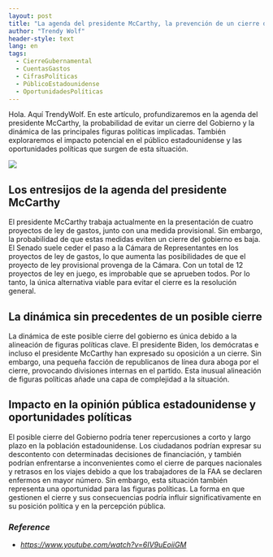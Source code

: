 ```yaml
---
layout: post
title: "La agenda del presidente McCarthy, la prevención de un cierre del Gobierno y el impacto en el público estadounidense."
author: "Trendy Wolf"
header-style: text
lang: en
tags:
  - CierreGubernamental
  - CuentasGastos
  - CifrasPolíticas
  - PúblicoEstadounidense
  - OportunidadesPolíticas
---
```


Hola. Aquí TrendyWolf. En este artículo, profundizaremos en la agenda del presidente McCarthy, la probabilidad de evitar un cierre del Gobierno y la dinámica de las principales figuras políticas implicadas. También exploraremos el impacto potencial en el público estadounidense y las oportunidades políticas que surgen de esta situación.

<img
    src="https://i.ytimg.com/vi/6IV9uEoiiGM/hqdefault.jpg"
/>


## Los entresijos de la agenda del presidente McCarthy
El presidente McCarthy trabaja actualmente en la presentación de cuatro proyectos de ley de gastos, junto con una medida provisional. Sin embargo, la probabilidad de que estas medidas eviten un cierre del gobierno es baja. El Senado suele ceder el paso a la Cámara de Representantes en los proyectos de ley de gastos, lo que aumenta las posibilidades de que el proyecto de ley provisional provenga de la Cámara. Con un total de 12 proyectos de ley en juego, es improbable que se aprueben todos. Por lo tanto, la única alternativa viable para evitar el cierre es la resolución general.

## La dinámica sin precedentes de un posible cierre
La dinámica de este posible cierre del gobierno es única debido a la alineación de figuras políticas clave. El presidente Biden, los demócratas e incluso el presidente McCarthy han expresado su oposición a un cierre. Sin embargo, una pequeña facción de republicanos de línea dura aboga por el cierre, provocando divisiones internas en el partido. Esta inusual alineación de figuras políticas añade una capa de complejidad a la situación.

## Impacto en la opinión pública estadounidense y oportunidades políticas
El posible cierre del Gobierno podría tener repercusiones a corto y largo plazo en la población estadounidense. Los ciudadanos podrían expresar su descontento con determinadas decisiones de financiación, y también podrían enfrentarse a inconvenientes como el cierre de parques nacionales y retrasos en los viajes debido a que los trabajadores de la FAA se declaren enfermos en mayor número. Sin embargo, esta situación también representa una oportunidad para las figuras políticas. La forma en que gestionen el cierre y sus consecuencias podría influir significativamente en su posición política y en la percepción pública.


### _Reference_
- _https://www.youtube.com/watch?v=6IV9uEoiiGM_

